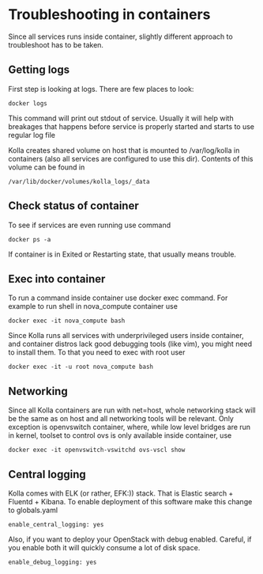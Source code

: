 # Troubleshooting in containers

Since all services runs inside container, slightly different approach to troubleshoot has to be taken.

## Getting logs

First step is looking at logs. There are few places to look:

```
docker logs
```
This command will print out stdout of service. Usually it will help with breakages that happens before service is properly started and starts to use regular log file

Kolla creates shared volume on host that is mounted to /var/log/kolla in containers (also all services are configured to use this dir).
Contents of this volume can be found in
```
/var/lib/docker/volumes/kolla_logs/_data
```

## Check status of container
To see if services are even running use command
```
docker ps -a
```

If container is in Exited or Restarting state, that usually means trouble.

## Exec into container
To run a command inside container use docker exec command. For example to run shell in nova_compute container use
```
docker exec -it nova_compute bash
```

Since Kolla runs all services with underprivileged users inside container, and container distros lack good debugging tools (like vim), you might need to install them. 
To that you need to exec with root user
```
docker exec -it -u root nova_compute bash
```

## Networking
Since all Kolla containers are run with net=host, whole networking stack will be the same as on host and all networking tools will be relevant.
Only exception is openvswitch container, where, while low level bridges are run in kernel, toolset to control ovs is only available inside container, use 
```
docker exec -it openvswitch-vswitchd ovs-vscl show
```

## Central logging
Kolla comes with ELK (or rather, EFK:)) stack. That is Elastic search + Fluentd + Kibana. To enable deployment of this software make this change to globals.yaml
```
enable_central_logging: yes
```
Also, if you want to deploy your OpenStack with debug enabled. Careful, if you enable both it will quickly consume a lot of disk space.
```
enable_debug_logging: yes
```

